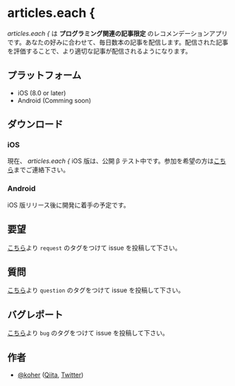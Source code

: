 articles.each {
============================

_articles.each {_ は __プログラミング関連の記事限定__ のレコメンデーションアプリです。あなたの好みに合わせて、毎日数本の記事を配信します。配信された記事を評価することで、より適切な記事が配信されるようになります。

プラットフォーム
----------------------------

- iOS (8.0 or later)
- Android (Comming soon)

ダウンロード
----------------------------

### iOS

現在、 _articles.each {_ iOS 版は、公開 β テスト中です。参加を希望の方は[こちら](mailto:koher@koherent.org)までご連絡下さい。

### Android

iOS 版リリース後に開発に着手の予定です。

要望
----------------------------

[こちら](https://github.com/koher/articles-each/issues?q=is%3Aopen+is%3Aissue+label%3Arequest)より `request` のタグをつけて issue を投稿して下さい。

質問
----------------------------

[こちら](https://github.com/koher/articles-each/issues?q=is%3Aopen+is%3Aissue+label%3Aquestion)より `question` のタグをつけて issue を投稿して下さい。

バグレポート
----------------------------

[こちら](https://github.com/koher/articles-each/issues?q=is%3Aopen+is%3Aissue+label%3Abug)より `bug` のタグをつけて issue を投稿して下さい。

作者
----------------------------

- [@koher](https://github.com/koher) ([Qiita](http://qiita.com/koher), [Twitter](https://twitter.com/koher))
